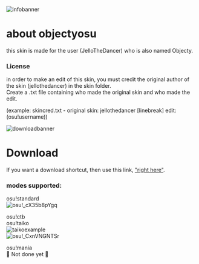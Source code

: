 ![infobanner](https://user-images.githubusercontent.com/69013586/121402375-cd49b780-c927-11eb-9ad8-c1baa0545d50.png)
# about objectyosu
this skin is made for the user (JelloTheDancer) who is also named Objecty.


### License

in order to make an edit of this skin, you must credit the original author of the skin (jellothedancer) in the skin folder.
<br> Create a .txt file containing who made the original skin and who made the edit.

(example: skincred.txt - original skin: jellothedancer [linebreak] edit:(osu!username))



![downloadbanner](https://user-images.githubusercontent.com/69013586/121402523-fcf8bf80-c927-11eb-80f9-768ec65e83f8.png)
# Download

If you want a download shortcut, then use this link, ["right here"](https://github.com/ObjectyGit/objectyosu/releases).


### modes supported:

osu!standard <br>![osu!_cX35b8pYgq](https://user-images.githubusercontent.com/69013586/121406505-35020180-c92c-11eb-8527-425c9872e7f8.png)

osu!ctb <br>
osu!taiko <br>![taikoexample](https://user-images.githubusercontent.com/69013586/121405450-12231d80-c92b-11eb-8989-9b0ee2ec1f70.png) <br>![osu!_CxnVNGNTSr](https://user-images.githubusercontent.com/69013586/121405802-76de7800-c92b-11eb-867b-dad2df358822.png)

osu!mania <br>
🚧 Not done yet 🚧
